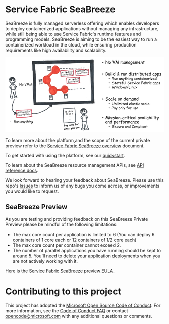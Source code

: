 # Service Fabric SeaBreeze

SeaBreeze is fully managed serverless offering which enables developers to deploy containerized applications without managing any infrastructure, while still being able to use Service Fabric's runtime features and programming models. SeaBreeze is aiming to be the easiest way to run a containerized workload in the cloud, while ensuring production requirements like high availability and scalability. 

![Seabreeze-01][Seabreeze-01]

To learn more about the platform,and the scope of the current private preview refer to the [Service Fabric SeaBreeze overview](./docs/conceptual-docs/seabreeze-overview.md) document.

To get started with using the platform, see our [quickstart](./docs/conceptual-docs/application-deployment-quickstart.md).

To learn about the SeaBreeze resource management APIs, see [API reference docs](https://github.com/Azure/seabreeze-preview-pr/blob/master/docs/reference-docs/seabreeze-index.md).

We look forward to hearing your feedback about SeaBreeze. Please use this repo's [Issues](https://github.com/Azure/seabreeze-preview-pr/issues) to inform us of any bugs you come across, or improvements you would like to request. 

## SeaBreeze Preview

As you are testing and providing feedback on this SeaBreeze Private Preview please be mindful of the following limitations:

* The max core count per application is limited to 6 (You can deploy 6 containers of 1 core each or 12 containers of 1/2 core each)
* The max core count per container cannot exceed 2. 
* The number of parallel applications you have running should be kept to around 5. You'll need to delete your application deployments when you are not actively working with it.

Here is the [Service Fabric SeaBreeze preview EULA](http://aka.ms/seabreezeprevieweula).

# Contributing to this project

This project has adopted the
[Microsoft Open Source Code of Conduct](https://opensource.microsoft.com/codeofconduct/).
For more information, see the
[Code of Conduct FAQ](https://opensource.microsoft.com/codeofconduct/faq/) or
contact [opencode@microsoft.com](mailto:opencode@microsoft.com) with any
additional questions or comments.

<!-- Images -->

[Seabreeze-01]: ./docs/conceptual-docs/media/overview/SeaBreeze.PNG

[Milestones]: ./media/overview/Milestones.PNG
